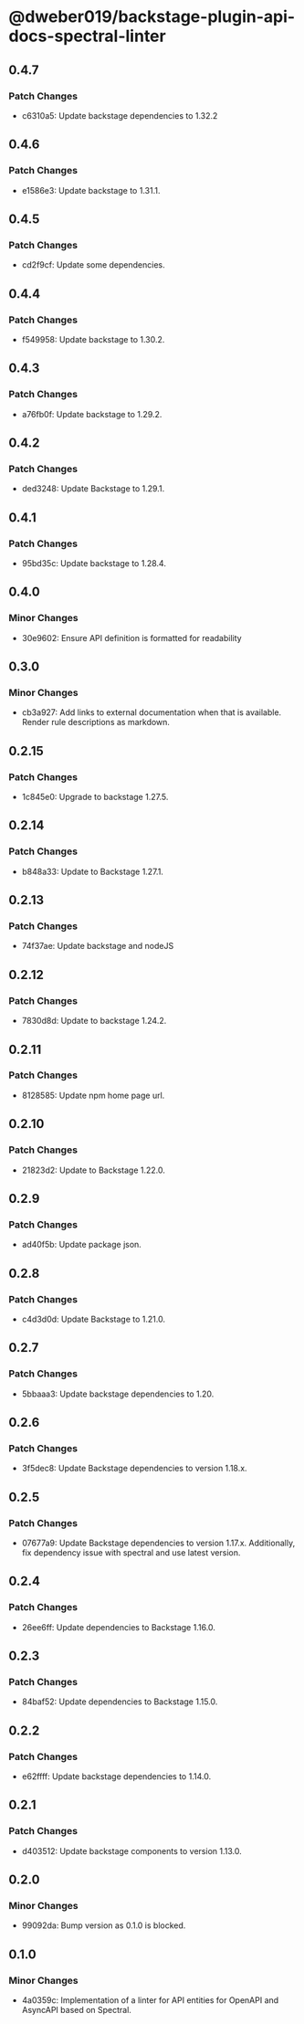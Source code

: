 # @dweber019/backstage-plugin-api-docs-spectral-linter

## 0.4.7

### Patch Changes

- c6310a5: Update backstage dependencies to 1.32.2

## 0.4.6

### Patch Changes

- e1586e3: Update backstage to 1.31.1.

## 0.4.5

### Patch Changes

- cd2f9cf: Update some dependencies.

## 0.4.4

### Patch Changes

- f549958: Update backstage to 1.30.2.

## 0.4.3

### Patch Changes

- a76fb0f: Update backstage to 1.29.2.

## 0.4.2

### Patch Changes

- ded3248: Update Backstage to 1.29.1.

## 0.4.1

### Patch Changes

- 95bd35c: Update backstage to 1.28.4.

## 0.4.0

### Minor Changes

- 30e9602: Ensure API definition is formatted for readability

## 0.3.0

### Minor Changes

- cb3a927: Add links to external documentation when that is available. Render rule descriptions as markdown.

## 0.2.15

### Patch Changes

- 1c845e0: Upgrade to backstage 1.27.5.

## 0.2.14

### Patch Changes

- b848a33: Update to Backstage 1.27.1.

## 0.2.13

### Patch Changes

- 74f37ae: Update backstage and nodeJS

## 0.2.12

### Patch Changes

- 7830d8d: Update to backstage 1.24.2.

## 0.2.11

### Patch Changes

- 8128585: Update npm home page url.

## 0.2.10

### Patch Changes

- 21823d2: Update to Backstage 1.22.0.

## 0.2.9

### Patch Changes

- ad40f5b: Update package json.

## 0.2.8

### Patch Changes

- c4d3d0d: Update Backstage to 1.21.0.

## 0.2.7

### Patch Changes

- 5bbaaa3: Update backstage dependencies to 1.20.

## 0.2.6

### Patch Changes

- 3f5dec8: Update Backstage dependencies to version 1.18.x.

## 0.2.5

### Patch Changes

- 07677a9: Update Backstage dependencies to version 1.17.x. Additionally, fix dependency issue with spectral and use latest version.

## 0.2.4

### Patch Changes

- 26ee6ff: Update dependencies to Backstage 1.16.0.

## 0.2.3

### Patch Changes

- 84baf52: Update dependencies to Backstage 1.15.0.

## 0.2.2

### Patch Changes

- e62ffff: Update backstage dependencies to 1.14.0.

## 0.2.1

### Patch Changes

- d403512: Update backstage components to version 1.13.0.

## 0.2.0

### Minor Changes

- 99092da: Bump version as 0.1.0 is blocked.

## 0.1.0

### Minor Changes

- 4a0359c: Implementation of a linter for API entities for OpenAPI and AsyncAPI based on Spectral.
